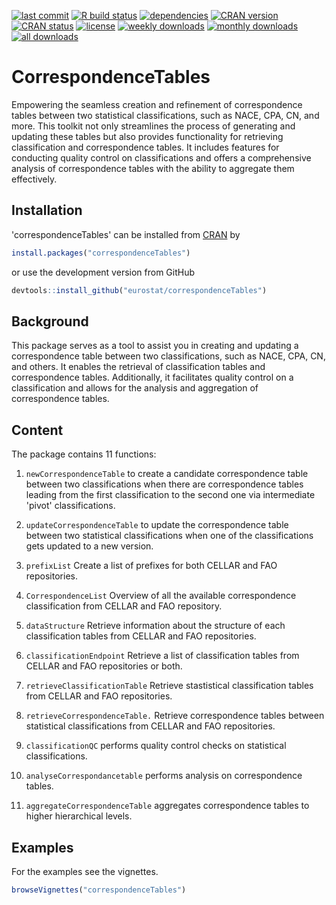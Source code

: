 <!-- badges: start -->
[![last commit](https://img.shields.io/github/last-commit/eurostat/correspondenceTables?style=flat)](https://github.com/eurostat/correspondenceTables/commits/)
[![R build
status](https://github.com/eurostat/correspondenceTables/workflows/R-CMD-check/badge.svg)](https://github.com/eurostat/correspondenceTables/actions)
[![dependencies](https://tinyverse.netlify.com/badge/correspondenceTables)](https://CRAN.R-project.org/package=correspondenceTables)
[![CRAN version](https://www.r-pkg.org/badges/version/correspondenceTables)](https://CRAN.R-project.org/package=correspondenceTables)
[![CRAN status](https://cranchecks.info/badges/flavor/release/correspondenceTables)](https://cran.r-project.org/web/checks/check_results_correspondenceTables.html)
[![license](https://img.shields.io/badge/license-EUPL-success)](https://joinup.ec.europa.eu/collection/eupl/eupl-text-eupl-12)
[![weekly downloads](https://cranlogs.r-pkg.org/badges/last-week/correspondenceTables)](https://CRAN.R-project.org/package=correspondenceTables)
[![monthly downloads](https://cranlogs.r-pkg.org/badges/correspondenceTables)](https://CRAN.R-project.org/package=correspondenceTables)
[![all downloads](https://cranlogs.r-pkg.org/badges/grand-total/correspondenceTables)](https://CRAN.R-project.org/package=correspondenceTables)
<!-- badges: end -->

# CorrespondenceTables

Empowering the seamless creation and refinement of correspondence tables between two statistical classifications, such as NACE, CPA, CN, and more.
This toolkit not only streamlines the process of generating and updating these tables but also provides functionality for retrieving classification and correspondence tables.
It includes features for conducting quality control on classifications and offers a comprehensive analysis of correspondence tables with the ability to aggregate them effectively.

## Installation

'correspondenceTables' can be installed from [CRAN](https://CRAN.R-project.org/package=correspondenceTables) by 

```R
install.packages("correspondenceTables")
```

or use the development version from GitHub

```R
devtools::install_github("eurostat/correspondenceTables")
```

## Background

This package serves as a tool to assist you in creating and updating a correspondence table between two classifications, such as NACE, CPA, CN, and others. It enables the retrieval of classification tables and correspondence tables. Additionally, it facilitates quality control on a classification and allows for the analysis and aggregation of correspondence tables.

## Content

The package contains 11 functions:

1. `newCorrespondenceTable` to create a candidate correspondence table between two classifications when there are correspondence tables leading from the first classification to the second one via intermediate 'pivot' classifications.

2. `updateCorrespondenceTable` to update the correspondence table between two statistical classifications when one of the classifications gets updated to a new version.

3. `prefixList` Create a list of prefixes for both CELLAR and FAO repositories.

4. `CorrespondenceList` Overview of all the available correspondence classification from CELLAR and FAO repository.

5. `dataStructure`  Retrieve information about the structure of each classification tables from CELLAR and FAO repositories.

6. `classificationEndpoint` Retrieve a list of classification tables from CELLAR and FAO repositories or both.

7. `retrieveClassificationTable` Retrieve stastistical classification tables from CELLAR and FAO repositories.

8. `retrieveCorrespondenceTable.` Retrieve correspondence tables between statistical classifications from CELLAR and FAO repositories.

9. `classificationQC` performs quality control checks on statistical classifications.

10. `analyseCorrespondancetable` performs analysis on correspondence tables.  

11. `aggregateCorrespondenceTable` aggregates correspondence tables to higher hierarchical levels.

## Examples

For the examples see the vignettes.
```R
browseVignettes("correspondenceTables")
```
